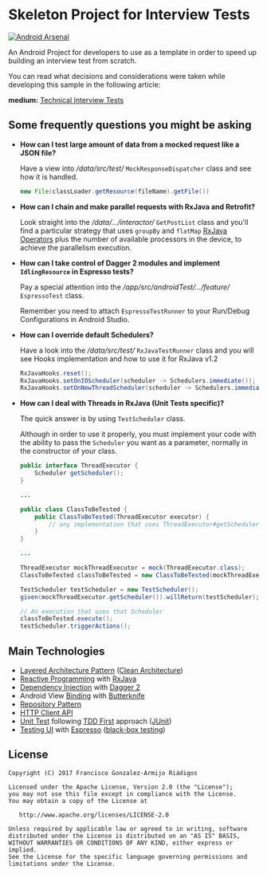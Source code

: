 # Skeleton Project for Interview Tests

[![Android Arsenal](https://img.shields.io/badge/Android%20Arsenal-InterviewTest-brightgreen.svg?style=flat)](https://android-arsenal.com/details/3/5377)

An Android Project for developers to use as a template in order to speed up building
an interview test from scratch.

You can read what decisions and considerations were taken while developing this sample in
the following article:

**medium:** [Technical Interview Tests](https://medium.com/@kuassivi/technical-interview-tests-2b4794aa0070)



Some frequently questions you might be asking
-

* **How can I test large amount of data from a mocked request like a JSON file?**

   Have a view into _/data/src/test/_ `MockResponseDispatcher` class and see how it is handled.

    ```java
    new File(classLoader.getResource(fileName).getFile())
    ```

* **How can I chain and make parallel requests with RxJava and Retrofit?**

    Look straight into the _/data/.../interactor/_ `GetPostList` class and you'll find a particular strategy
    that uses `groupBy` and `flatMap` [RxJava Operators][16] plus the number of available
    processors in the device, to achieve the parallelism execution.

* **How can I take control of Dagger 2 modules and implement `IdlingResource` in Espresso tests?**

    Pay a special attention into the _/app/src/androidTest/.../feature/_ `EspressoTest` class.

    Remember you need to attach `EspressoTestRunner` to your Run/Debug Configurations in Android Studio.

* **How can I override default Schedulers?**

    Have a look into the _/data/src/test/_ `RxJavaTestRunner` class and you will see Hooks implementation
    and how to use it for RxJava v1.2

    ```java
    RxJavaHooks.reset();
    RxJavaHooks.setOnIOScheduler(scheduler -> Schedulers.immediate());
    RxJavaHooks.setOnNewThreadScheduler(scheduler -> Schedulers.immediate());
    ```

* **How can I deal with Threads in RxJava (Unit Tests specific)?**

    The quick answer is by using `TestScheduler` class.

    Although in order to use it properly, you must implement your code with the ability
    to pass the `Scheduler` you want as a parameter, normally in the constructor of your class.

    ```java
    public interface ThreadExecutor {
        Scheduler getScheduler();
    }

    ...

    public class ClassToBeTested {
        public ClassToBeTested(ThreadExecutor executor) {
            // any implementation that uses ThreadExecutor#getScheduler()
        }
    }

    ...

    ThreadExecutor mockThreadExecutor = mock(ThreadExecutor.class);
    ClassToBeTested classToBeTested = new ClassToBeTested(mockThreadExecutor);

    TestScheduler testScheduler = new TestScheduler();
    given(mockThreadExecutor.getScheduler()).willReturn(testScheduler);

    // An execution that uses that Scheduler
    classToBeTested.execute();
    testScheduler.triggerActions();
    ```


Main Technologies
-

- [Layered Architecture Pattern][1] ([Clean Architecture][2])
- [Reactive Programming][9] with [RxJava][8]
- [Dependency Injection][3] with [Dagger 2][4]
- Android View [Binding][17] with [Butterknife][5]
- [Repository Pattern][6]
- [HTTP Client API][7]
- [Unit Test][10] following [TDD First][11] approach ([JUnit][12])
- [Testing UI][14] with [Espresso][14] ([black-box testing][15])



License
-

    Copyright (C) 2017 Francisco Gonzalez-Armijo Riádigos

    Licensed under the Apache License, Version 2.0 (the "License");
    you may not use this file except in compliance with the License.
    You may obtain a copy of the License at

       http://www.apache.org/licenses/LICENSE-2.0

    Unless required by applicable law or agreed to in writing, software
    distributed under the License is distributed on an "AS IS" BASIS,
    WITHOUT WARRANTIES OR CONDITIONS OF ANY KIND, either express or implied.
    See the License for the specific language governing permissions and
    limitations under the License.




[1]: https://www.oreilly.com/ideas/software-architecture-patterns/page/2/layered-architecture
[2]: https://8thlight.com/blog/uncle-bob/2012/08/13/the-clean-architecture.html
[3]: https://martinfowler.com/articles/injection.html
[4]: https://google.github.io/dagger/
[5]: http://jakewharton.github.io/butterknife/
[6]: https://msdn.microsoft.com/en-us/library/ff649690.aspx
[7]: https://square.github.io/retrofit/
[8]: https://github.com/ReactiveX/RxJava
[9]: https://medium.com/@kuassivi/functional-reactive-programming-with-rxjava-part-2-78db194e7d35#.7mx0stygm
[10]: https://developer.android.com/training/testing/unit-testing/index.html
[11]: https://www.versionone.com/agile-101/agile-software-programming-best-practices/test-first-programming/
[12]: http://junit.org/junit4/
[13]: https://developer.android.com/training/testing/unit-testing/local-unit-tests.html
[14]: https://google.github.io/android-testing-support-library/docs/espresso/
[15]: http://www.guru99.com/black-box-testing.html
[16]: http://reactivex.io/documentation/operators.html
[17]: http://softwareengineering.stackexchange.com/questions/200115/what-is-early-and-late-binding

